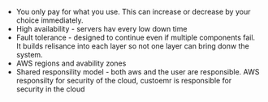 - You only pay for what you use. This can increase or decrease by your choice immediately. 
- High availability - servers hav every low down time
- Fault tolerance - designed to continue even if multiple components fail. It builds relisance into each layer so not one layer can bring donw the system.
- AWS regions and avability zones
- Shared responsility model - both aws and the user are responsible. AWS responsilty for security of the cloud, custoemr is responsible for security in the cloud